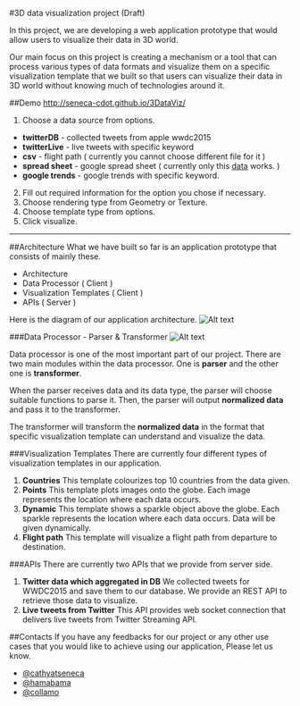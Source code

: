 #3D data visualization project (Draft)

In this project, we are developing a web application prototype that would allow users to visualize their data in 3D world.

Our main focus on this project is creating a mechanism or a tool that can process various types of data formats and visualize them on a specific visualization template that we built so that users can visualize their data in 3D world without knowing much of technologies around it.

##Demo
http://seneca-cdot.github.io/3DataViz/

1. Choose a data source from options.
  - **twitterDB** - collected tweets from apple wwdc2015
  - **twitterLive** - live tweets with specific keyword
  - **csv** - flight path ( currently you cannot choose different file for it )
  - **spread sheet** - google spread sheet ( currently only this [data](https://docs.google.com/spreadsheets/d/13aV2htkF_dYz4uU76mJMhFfDBxrCkD1jJI5ktw4lBLg/pubhtml) works. )
  - **google trends** - google trends with specific keyword.

2. Fill out required information for the option you chose if necessary.
3. Choose rendering type from Geometry or Texture.
4. Choose template type from options.
5. Click visualize.

---
##Architecture
What we have built so far is an application prototype that consists of mainly these.
- Architecture
- Data Processor ( Client )
- Visualization Templates ( Client )
- APIs ( Server )

Here is the diagram of our application architecture.
![Alt text](http://seneca-cdot.github.io/3DataViz/images/3dataviz-architect.png)

###Data Processor - Parser & Transformer
![Alt text](http://seneca-cdot.github.io/3DataViz/images/3dataviz-dataprocessor.png)


Data processor is one of the most important part of our project. There are two main modules within the data processor. One is **parser** and the other one is **transformer**.

When the parser receives data and its data type, the parser will choose suitable functions to parse it. Then, the parser will output **normalized data** and pass it to the transformer.

The transformer will transform the **normalized data** in the format that specific visualization template can understand and visualize the data.
 
###Visualization Templates
There are currently four different types of visualization templates in our application.
  1. **Countries**
  This template colourizes top 10 countries from the data given.
  2. **Points**
  This template plots images onto the globe. Each image represents the location where each data occurs. 
  3. **Dynamic**
  This template shows a sparkle object above the globe. Each sparkle represents the location where each data occurs. Data will be given dynamically.
  4. **Flight path**
  This template will visualize a flight path from departure to destination. 
  
###APIs
There are currently two APIs that we provide from server side.
  1. **Twitter data which aggregated in DB**
  We collected tweets for WWDC2015 and save them to our database. We provide an REST API to retrieve those data to visualize.
  2. **Live tweets from Twitter**
  This API provides web socket connection that delivers live tweets from Twitter Streaming API.

##Contacts
If you have any feedbacks for our project or any other use cases that you would like to achieve using our application, Please let us know.
  - [@cathyatseneca](https://github.com/cathyatseneca)
  - [@hamabama](https://github.com/Hamabama)
  - [@collamo](https://github.com/collamo)